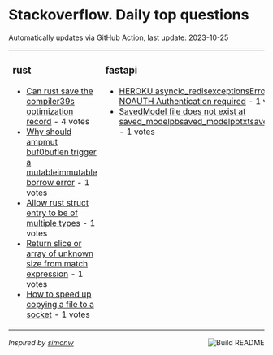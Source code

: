 # Stackoverflow. Daily top questions 

Automatically updates via GitHub Action, last update: <!-- date starts -->2023-10-25<!-- date ends -->


<table><tr><td valign="top" width="33%">

### rust
<!-- rust starts -->
* [Can rust save the compiler39s optimization record](https://stackoverflow.com/questions/77350533/can-rust-save-the-compilers-optimization-record) - 4 votes
* [Why should ampmut buf0buflen trigger a mutableimmutable borrow error](https://stackoverflow.com/questions/77355955/why-should-mut-buf0-buf-len-trigger-a-mutable-immutable-borrow-error) - 1 votes
* [Allow rust struct entry to be of multiple types](https://stackoverflow.com/questions/77355219/allow-rust-struct-entry-to-be-of-multiple-types) - 1 votes
* [Return slice or array of unknown size from match expression](https://stackoverflow.com/questions/77361945/return-slice-or-array-of-unknown-size-from-match-expression) - 1 votes
* [How to speed up copying a file to a socket](https://stackoverflow.com/questions/77350296/how-to-speed-up-copying-a-file-to-a-socket) - 1 votes
<!-- rust ends -->
</td><td valign="top" width="34%">


### fastapi
<!-- fastapi starts -->
* [HEROKU asyncio_redisexceptionsErrorReply NOAUTH Authentication required](https://stackoverflow.com/questions/77359942/heroku-asyncio-redis-exceptions-errorreply-noauth-authentication-required) - 1 votes
* [SavedModel file does not exist at saved_modelpbsaved_modelpbtxtsaved_modelpb](https://stackoverflow.com/questions/77357020/savedmodel-file-does-not-exist-at-saved-model-pb-saved-model-pbtxtsaved-model) - 1 votes
<!-- fastapi ends -->
</td><td valign="top" width="34%">


### pandas
<!-- pandas starts -->
* [Difference between pdCategorical and pdapitypesCategoricalDtype](https://stackoverflow.com/questions/77349229/difference-between-pd-categorical-and-pd-api-types-categoricaldtype) - 3 votes
* [How to make Dataframelike output to dictionary](https://stackoverflow.com/questions/77360947/how-to-make-dataframe-like-output-to-dictionary) - 3 votes
* [Strip strings and date time from mixed string with numbers](https://stackoverflow.com/questions/77359543/strip-strings-and-date-time-from-mixed-string-with-numbers) - 2 votes
* [How can I create xticks with varying intervals](https://stackoverflow.com/questions/77357723/how-can-i-create-xticks-with-varying-intervals) - 2 votes
* [Pandas check if count of occurence of each element of a dataframe column is equal to the element occurence count in another dataframe](https://stackoverflow.com/questions/77359803/pandas-check-if-count-of-occurence-of-each-element-of-a-dataframe-column-is-equ) - 2 votes
<!-- pandas ends -->
</td></tr></table>

<a href="https://github.com/hp0404/hp0404/actions"><img src="https://github.com/hp0404/hp0404/workflows/Build%20README/badge.svg" align="right" alt="Build README"></a> <p>*Inspired by  [simonw](https://github.com/simonw/simonw)*</p>
